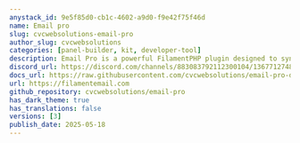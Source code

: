 ```yaml
---
anystack_id: 9e5f85d0-cb1c-4602-a9d0-f9e42f75f46d
name: Email pro
slug: cvcwebsolutions-email-pro
author_slug: cvcwebsolutions
categories: [panel-builder, kit, developer-tool]
description: Email Pro is a powerful FilamentPHP plugin designed to synchronize and manage emails within your application seamlessly.
discord_url: https://discord.com/channels/883083792112300104/1367712748611440691
docs_url: https://raw.githubusercontent.com/cvcwebsolutions/email-pro-docs/refs/heads/main/README.md
url: https://filamentemail.com
github_repository: cvcwebsolutions/email-pro
has_dark_theme: true
has_translations: false
versions: [3]
publish_date: 2025-05-18
---
```

